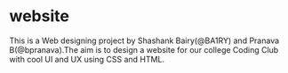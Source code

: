 # website
This is a Web designing project by Shashank Bairy(@BA1RY) and Pranava B(@bpranava).The aim is to design a website for our college Coding Club with cool UI and UX using CSS and HTML.
